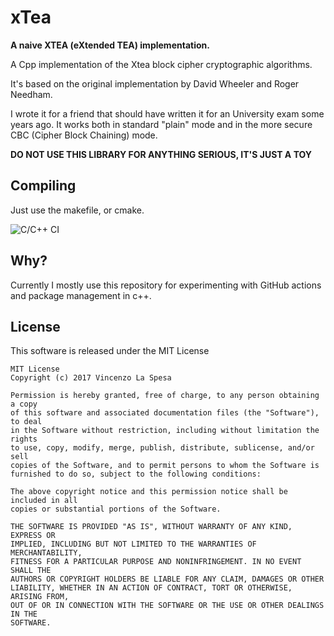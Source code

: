 # xTea

**A naive XTEA (eXtended TEA) implementation.**

A Cpp implementation of the Xtea block cipher cryptographic algorithms.

It's based on the original implementation by David Wheeler and Roger Needham.

I wrote it for a friend that should have written it for an University exam some years ago.
It works both in standard "plain" mode and in the more secure CBC (Cipher Block Chaining) mode.

**DO NOT USE THIS LIBRARY FOR ANYTHING SERIOUS, IT'S JUST A TOY**

## Compiling

Just use the makefile, or cmake.

![C/C++ CI](https://github.com/VincenzoLaSpesa/xTea/workflows/C/C++%20CI/badge.svg)

## Why?

Currently I mostly use this repository for experimenting with GitHub actions and package management in c++.

## License

This software is released under the MIT License 


    MIT License
    Copyright (c) 2017 Vincenzo La Spesa
    
    Permission is hereby granted, free of charge, to any person obtaining a copy
    of this software and associated documentation files (the "Software"), to deal
    in the Software without restriction, including without limitation the rights
    to use, copy, modify, merge, publish, distribute, sublicense, and/or sell
    copies of the Software, and to permit persons to whom the Software is
    furnished to do so, subject to the following conditions:

    The above copyright notice and this permission notice shall be included in all
    copies or substantial portions of the Software.

    THE SOFTWARE IS PROVIDED "AS IS", WITHOUT WARRANTY OF ANY KIND, EXPRESS OR
    IMPLIED, INCLUDING BUT NOT LIMITED TO THE WARRANTIES OF MERCHANTABILITY,
    FITNESS FOR A PARTICULAR PURPOSE AND NONINFRINGEMENT. IN NO EVENT SHALL THE
    AUTHORS OR COPYRIGHT HOLDERS BE LIABLE FOR ANY CLAIM, DAMAGES OR OTHER
    LIABILITY, WHETHER IN AN ACTION OF CONTRACT, TORT OR OTHERWISE, ARISING FROM,
    OUT OF OR IN CONNECTION WITH THE SOFTWARE OR THE USE OR OTHER DEALINGS IN THE
    SOFTWARE.